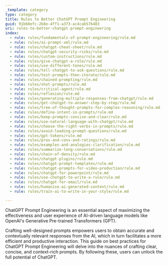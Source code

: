 ```yaml
---
_template: category
type: category
title: Rules to Better ChatGPT Prompt Engineering
guid: 91b60efc-2b8e-4ff1-a373-ac4cab576483
uri: rules-to-better-chatgpt-prompt-engineering
index:
  - rule: rules/fundamentals-of-prompt-engineering/rule.md
  - rule: rules/ai-prompt-xml/rule.md
  - rule: rules/chatgpt-cheat-sheet/rule.md
  - rule: rules/chatgpt-security-risks/rule.md
  - rule: rules/custom-instructions/rule.md
  - rule: rules/give-chatgpt-a-role/rule.md
  - rule: rules/use-different-tones/rule.md
  - rule: rules/tell-chatgpt-to-ask-questions/rule.md
  - rule: rules/test-prompts-then-iterate/rule.md
  - rule: rules/chained-prompting/rule.md
  - rule: rules/shot-prompts/rule.md
  - rule: rules/critical-agent/rule.md
  - rule: rules/reflexion/rule.md
  - rule: rules/generating-multiple-responses-from-chatgpt/rule.md
  - rule: rules/get-chatgpt-to-answer-step-by-step/rule.md
  - rule: rules/tree-of-thought-prompts-for-complex-reasoning/rule.md
  - rule: rules/define-intent-in-prompts/rule.md
  - rule: rules/keep-prompts-concise-and-clear/rule.md
  - rule: rules/use-natural-language-with-chatgpt/rule.md
  - rule: rules/choose-the-right-verbs-in-prompts/rule.md
  - rule: rules/avoid-leading-prompt-questions/rule.md
  - rule: rules/gpt-tokens/rule.md
  - rule: rules/pros-and-cons-and-ratings/rule.md
  - rule: rules/examples-and-analogies-clarification/rule.md
  - rule: rules/summarize-long-conversations/rule.md
  - rule: rules/chain-of-density/rule.md
  - rule: rules/chatgpt-plugins/rule.md
  - rule: rules/chatgpt-prompt-templates/rule.md
  - rule: rules/chatgpt-prompts-for-video-production/rule.md
  - rule: rules/chatgpt-for-powerpoint/rule.md
  - rule: rules/use-chatgpt-to-write-a-rule/rule.md
  - rule: rules/chatgpt-for-email/rule.md
  - rule: rules/humanise-ai-generated-content/rule.md
  - rule: rules/train-ai-to-write-in-your-style/rule.md

---
```


ChatGPT Prompt Engineering is an essential aspect of maximizing the effectiveness and user experience of AI-driven language models like OpenAI's Generative Pre-trained Transformers (GPT).

Crafting well-designed prompts empowers users to obtain accurate and contextually relevant responses from the AI, which in turn facilitates a more efficient and productive interaction. This guide on best practices for ChatGPT Prompt Engineering will delve into the nuances of crafting clear, concise, and context-rich prompts. By following these, users can unlock the full potential of ChatGPT.
